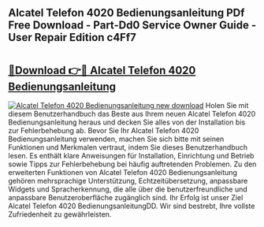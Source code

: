 ## Alcatel Telefon 4020 Bedienungsanleitung PDf Free Download - Part-Dd0 Service Owner Guide - User Repair Edition c4Ff7

# <h2><a href="http://df1ik6.blite.top/?on=Alcatel+Telefon+4020+Bedienungsanleitung">🔗Download 👉🔴 Alcatel Telefon 4020 Bedienungsanleitung</a></h2>

[![Alcatel Telefon 4020 Bedienungsanleitung new download](https://i.imgur.com/lujVjoI.png)](http://df1ik6.blite.top/?on=Alcatel+Telefon+4020+Bedienungsanleitung)
Holen Sie mit diesem Benutzerhandbuch das Beste aus Ihrem neuen Alcatel Telefon 4020 Bedienungsanleitung heraus und decken Sie alles von der Installation bis zur Fehlerbehebung ab. Bevor Sie Ihr Alcatel Telefon 4020 Bedienungsanleitung verwenden, machen Sie sich bitte mit seinen Funktionen und Merkmalen vertraut, indem Sie dieses Benutzerhandbuch lesen. Es enthält klare Anweisungen für Installation, Einrichtung und Betrieb sowie Tipps zur Fehlerbehebung bei häufig auftretenden Problemen. Zu den erweiterten Funktionen von Alcatel Telefon 4020 Bedienungsanleitung gehören mehrsprachige Unterstützung, Echtzeitübersetzung, anpassbare Widgets und Spracherkennung, die alle über die benutzerfreundliche und anpassbare Benutzeroberfläche zugänglich sind. Ihr Erfolg ist unser Ziel Alcatel Telefon 4020 BedienungsanleitungDD. Wir sind bestrebt, Ihre vollste Zufriedenheit zu gewährleisten.
